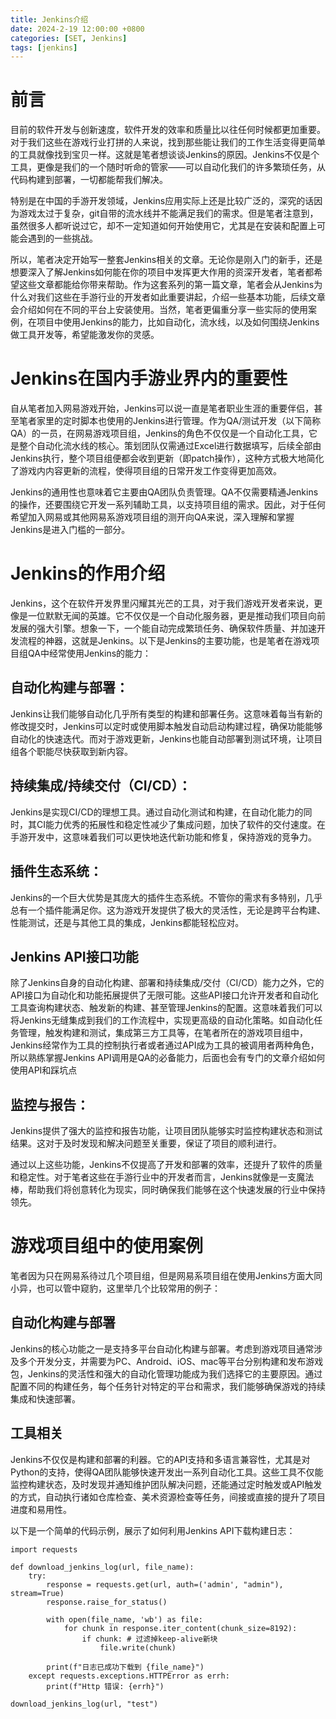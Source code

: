 ```yaml
---
title: Jenkins介绍
date: 2024-2-19 12:00:00 +0800
categories: [SET, Jenkins]
tags: [jenkins]
---
```


# 前言

目前的软件开发与创新速度，软件开发的效率和质量比以往任何时候都更加重要。对于我们这些在游戏行业打拼的人来说，找到那些能让我们的工作生活变得更简单的工具就像找到宝贝一样。这就是笔者想谈谈Jenkins的原因。Jenkins不仅是个工具，更像是我们的一个随时听命的管家——可以自动化我们的许多繁琐任务，从代码构建到部署，一切都能帮我们解决。

特别是在中国的手游开发领域，Jenkins应用实际上还是比较广泛的，深究的话因为游戏太过于复杂，git自带的流水线并不能满足我们的需求。但是笔者注意到，虽然很多人都听说过它，却不一定知道如何开始使用它，尤其是在安装和配置上可能会遇到的一些挑战。

所以，笔者决定开始写一整套Jenkins相关的文章。无论你是刚入门的新手，还是想要深入了解Jenkins如何能在你的项目中发挥更大作用的资深开发者，笔者都希望这些文章都能给你带来帮助。作为这套系列的第一篇文章，笔者会从Jenkins为什么对我们这些在手游行业的开发者如此重要讲起，介绍一些基本功能，后续文章会介绍如何在不同的平台上安装使用。当然，笔者更偏重分享一些实际的使用案例，在项目中使用Jenkins的能力，比如自动化，流水线，以及如何围绕Jenkins做工具开发等，希望能激发你的灵感。

# Jenkins在国内手游业界内的重要性

自从笔者加入网易游戏开始，Jenkins可以说一直是笔者职业生涯的重要伴侣，甚至笔者家里的定时脚本也使用的Jenkins进行管理。作为QA/测试开发（以下简称QA）的一员，在网易游戏项目组，Jenkins的角色不仅仅是一个自动化工具，它是整个自动化流水线的核心。策划团队仅需通过Excel进行数据填写，后续全部由Jenkins执行，整个项目组便都会收到更新（即patch操作），这种方式极大地简化了游戏内内容更新的流程，使得项目组的日常开发工作变得更加高效。

Jenkins的通用性也意味着它主要由QA团队负责管理。QA不仅需要精通Jenkins的操作，还要围绕它开发一系列辅助工具，以支持项目组的需求。因此，对于任何希望加入网易或其他网易系游戏项目组的测开向QA来说，深入理解和掌握Jenkins是进入门槛的一部分。

# Jenkins的作用介绍

Jenkins，这个在软件开发界里闪耀其光芒的工具，对于我们游戏开发者来说，更像是一位默默无闻的英雄。它不仅仅是一个自动化服务器，更是推动我们项目向前发展的强大引擎。想象一下，一个能自动完成繁琐任务、确保软件质量、并加速开发流程的神器，这就是Jenkins。以下是Jenkins的主要功能，也是笔者在游戏项目组QA中经常使用Jenkins的能力：

## 自动化构建与部署：

Jenkins让我们能够自动化几乎所有类型的构建和部署任务。这意味着每当有新的修改提交时，Jenkins可以定时或使用脚本触发自动启动构建过程，确保功能能够自动化的快速迭代。而对于游戏更新，Jenkins也能自动部署到测试环境，让项目组各个职能尽快获取到新内容。

## 持续集成/持续交付（CI/CD）：

Jenkins是实现CI/CD的理想工具。通过自动化测试和构建，在自动化能力的同时，其CI能力优秀的拓展性和稳定性减少了集成问题，加快了软件的交付速度。在手游开发中，这意味着我们可以更快地迭代新功能和修复，保持游戏的竞争力。

## 插件生态系统：

Jenkins的一个巨大优势是其庞大的插件生态系统。不管你的需求有多特别，几乎总有一个插件能满足你。这为游戏开发提供了极大的灵活性，无论是跨平台构建、性能测试，还是与其他工具的集成，Jenkins都能轻松应对。

## Jenkins API接口功能

除了Jenkins自身的自动化构建、部署和持续集成/交付（CI/CD）能力之外，它的API接口为自动化和功能拓展提供了无限可能。这些API接口允许开发者和自动化工具查询构建状态、触发新的构建、甚至管理Jenkins的配置。这意味着我们可以将Jenkins无缝集成到我们的工作流程中，实现更高级的自动化策略。如自动化任务管理，触发构建和测试，集成第三方工具等，在笔者所在的游戏项目组中，Jenkins经常作为工具的控制执行者或者通过API成为工具的被调用者两种角色，所以熟练掌握Jenkins API调用是QA的必备能力，后面也会有专门的文章介绍如何使用API和踩坑点

## 监控与报告：

Jenkins提供了强大的监控和报告功能，让项目团队能够实时监控构建状态和测试结果。这对于及时发现和解决问题至关重要，保证了项目的顺利进行。

通过以上这些功能，Jenkins不仅提高了开发和部署的效率，还提升了软件的质量和稳定性。对于笔者这些在手游行业中的开发者而言，Jenkins就像是一支魔法棒，帮助我们将创意转化为现实，同时确保我们能够在这个快速发展的行业中保持领先。

# 游戏项目组中的使用案例

笔者因为只在网易系待过几个项目组，但是网易系项目组在使用Jenkins方面大同小异，也可以管中窥豹，这里举几个比较常用的例子：

## 自动化构建与部署

Jenkins的核心功能之一是支持多平台自动化构建与部署。考虑到游戏项目通常涉及多个开发分支，并需要为PC、Android、iOS、mac等平台分别构建和发布游戏包，Jenkins的灵活性和强大的自动化管理功能成为我们选择它的主要原因。通过配置不同的构建任务，每个任务针对特定的平台和需求，我们能够确保游戏的持续集成和快速部署。

## 工具相关

Jenkins不仅仅是构建和部署的利器。它的API支持和多语言兼容性，尤其是对Python的支持，使得QA团队能够快速开发出一系列自动化工具。这些工具不仅能监控构建状态，及时发现并通知维护团队解决问题，还能通过定时触发或API触发的方式，自动执行诸如仓库检查、美术资源检查等任务，间接或直接的提升了项目进度和易用性。

以下是一个简单的代码示例，展示了如何利用Jenkins API下载构建日志：
```
import requests

def download_jenkins_log(url, file_name):
    try:
        response = requests.get(url, auth=('admin', "admin"), stream=True)
        response.raise_for_status()

        with open(file_name, 'wb') as file:
            for chunk in response.iter_content(chunk_size=8192): 
                if chunk: # 过滤掉keep-alive新块
                    file.write(chunk)

        print(f"日志已成功下载到 {file_name}")
    except requests.exceptions.HTTPError as errh:
        print(f"Http 错误: {errh}")

download_jenkins_log(url, "test")
```